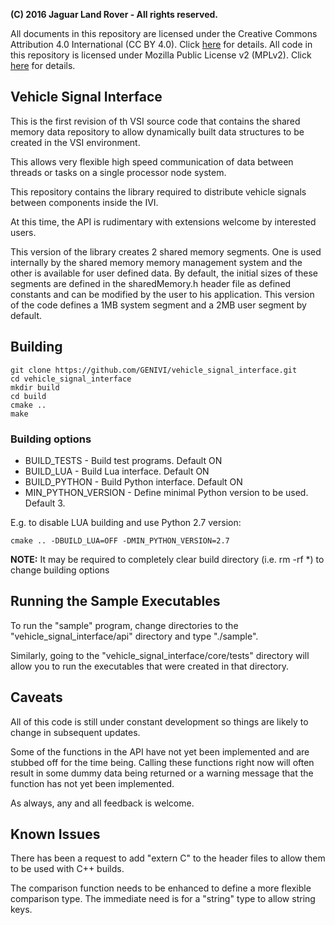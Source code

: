 **(C) 2016 Jaguar Land Rover - All rights reserved.**

All documents in this repository are licensed under the Creative
Commons Attribution 4.0 International (CC BY 4.0). Click
[here](https://creativecommons.org/licenses/by/4.0/) for details.
All code in this repository is licensed under Mozilla Public License
v2 (MPLv2). Click [here](https://www.mozilla.org/en-US/MPL/2.0/) for
details.

## Vehicle Signal Interface
This is the first revision of th VSI source code that contains the shared
memory data repository to allow dynamically built data structures to be
created in the VSI environment.

This allows very flexible high speed communication of data between threads or
tasks on a single processor node system.

This repository contains the library required to distribute vehicle signals
between components inside the IVI.

At this time, the API is rudimentary with extensions welcome by interested
users.

This version of the library creates 2 shared memory segments.  One is used
internally by the shared memory memory management system and the other is
available for user defined data.  By default, the initial sizes of these
segments are defined in the sharedMemory.h header file as defined constants
and can be modified by the user to his application.  This version of the code
defines a 1MB system segment and a 2MB user segment by default.

## Building
```
git clone https://github.com/GENIVI/vehicle_signal_interface.git
cd vehicle_signal_interface
mkdir build
cd build
cmake ..
make
```
### Building options
* BUILD_TESTS - Build test programs. Default ON
* BUILD_LUA - Build Lua interface. Default ON
* BUILD_PYTHON - Build Python interface. Default ON
* MIN_PYTHON_VERSION - Define minimal Python version to be used. Default 3.

E.g. to disable LUA building and use Python 2.7 version:
```
cmake .. -DBUILD_LUA=OFF -DMIN_PYTHON_VERSION=2.7
```
__NOTE:__ It may be required to completely clear build directory (i.e. rm -rf \*) to change building options

## Running the Sample Executables

To run the "sample" program, change directories to the
"vehicle_signal_interface/api" directory and type "./sample".

Similarly, going to the "vehicle_signal_interface/core/tests" directory will allow
you to run the executables that were created in that directory.

## Caveats

All of this code is still under constant development so things are likely to
change in subsequent updates.

Some of the functions in the API have not yet been implemented and are stubbed
off for the time being.  Calling these functions right now will often result
in some dummy data being returned or a warning message that the function has
not yet been implemented.

As always, any and all feedback is welcome.

## Known Issues

There has been a request to add "extern C" to the header files to allow them
to be used with C++ builds.

The comparison function needs to be enhanced to define a more flexible
comparison type.  The immediate need is for a "string" type to allow string
keys.
